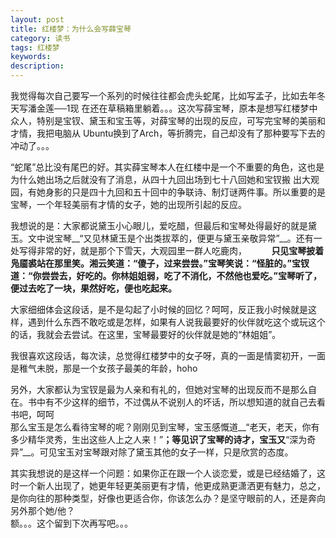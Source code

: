 ```yaml
---
layout: post
title: 红楼梦：为什么会写薛宝琴
category: 读书
tags: 红楼梦
keywords: 
description: 
---
```

我觉得每次自己要写一个系列的时候往往都会虎头蛇尾，比如写孟子，比如去年冬天写潘金莲──1现 在还在草稿箱里躺着。。。这次写薛宝琴，原本是想写红楼梦中众人，特别是宝钗、黛玉和宝玉等，对薛宝琴的出现的反应，可写完宝琴的美丽和才情，我把电脑从 Ubuntu换到了Arch，等折腾完，自己却没有了那种要写下去的冲动了。。。

“蛇尾”总比没有尾巴的好。其实薛宝琴本人在红楼中是一个不重要的角色，这也是为什么她出场之后就没有了消息，从四十九回出场到七十八回她和宝钗搬 出大观园，有她身影的只是四十九回和五十回中的争联诗、制灯谜两件事。所以重要的是宝琴，一个年轻美丽有才情的女子，她的出现所引起的反应。

我想说的是：大家都说黛玉小心眼儿，爱吃醋，但最后和宝琴处得最好的就是黛玉。文中说宝琴__“又见林黛玉是个出类拔萃的，便更与黛玉亲敬异常”__。还有一处写得非常的好，就是那个下雪天，大观园里一群人吃鹿肉，
&nbsp;&nbsp;&nbsp;&nbsp;&nbsp;&nbsp;&nbsp;&nbsp; __只见宝琴披着凫靥裘站在那里笑。湘云笑道：“傻子，过来尝尝。”宝琴笑说：“怪脏的。”宝钗道：“你尝尝去，好吃的。你林姐姐弱，吃了不消化，不然他也爱吃。”宝琴听了，便过去吃了一块，果然好吃，便也吃起来。__

大家细细体会这段话，是不是勾起了小时候的回忆？呵呵，反正我小时候就是这样，遇到什么东西不敢吃或是怎样，如果有人说我最要好的伙伴就吃这个或玩这个的话，我就会去尝试。在这里，宝琴最要好的伙伴就是她的“林姐姐”。

我很喜欢这段话，每次读，总觉得红楼梦中的女子呀，真的一面是情窦初开，一面是稚气未脱，那是一个女孩子最美的年龄，hoho

另外，大家都认为宝钗是最为人亲和有礼的，但她对宝琴的出现反而不是那么自在。书中有不少这样的细节，不过偶从不说别人的坏话，所以想知道的就自己去看书吧，呵呵  
那么宝玉是怎么看待宝琴的呢？刚刚见到宝琴，宝玉感慨道__“老天，老天，你有多少精华灵秀，生出这些人上之人来！”__；等见识了宝琴的诗才，宝玉又__“深为奇异”__。可见宝玉对宝琴跟对除了黛玉其他的女子一样，只是欣赏的态度。

其实我想说的是这样一个问题：如果你正在跟一个人谈恋爱，或是已经结婚了，这时一个新人出现了，她更年轻更美丽更有才情，他更成熟更潇洒更有魅力，总之，是你向往的那种类型，好像也更适合你，你该怎么办？是坚守眼前的人，还是奔向另外那个她/他？  
额。。。这个留到下次再写吧。。。
